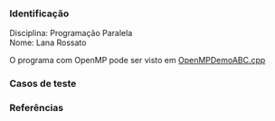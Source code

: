 ### Identificação

Disciplina: Programação Paralela  
Nome: Lana Rossato  

O programa com OpenMP pode ser visto em [OpenMPDemoABC.cpp](OpenMPDemoABC.cpp)

### Casos de teste


### Referências
